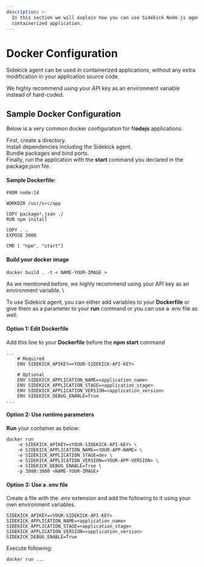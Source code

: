 ```yaml
---
description: >-
  In this section we will explain how you can use Sidekick Node.js agent with a
  containerized application.
---
```


# Docker Configuration

Sidekick agent can be used in containerized applications, without any extra modification in your application source code.

We highly recommend using your API key as an environment variable instead of hard-coded.

## Sample Docker Configuration

Below is a very common docker configuration for N**odejs** applications.&#x20;

First, create a directory. \
Install dependencies including the Sidekick agent.\
Bundle packages and bind ports.\
Finally, run the application with the **start** command you declared in the package.json file.

#### Sample Dockerfile:

```
FROM node:14

WORKDIR /usr/src/app

COPY package*.json ./
RUN npm install

COPY . .
EXPOSE 3000

CMD [ "npm", "start"]
```

#### Build your docker image

```
docker build . -t < NAME-YOUR-IMAGE >
```

As we mentioned before, we highly recommend using your API key as an environment variable. \


To use Sidekick agent, you can either add variables to your **Dockerfile** or give them as a parameter to your **run** command or you can use a .env file as well.

#### Option 1: Edit Dockerfile

Add this line to your **Dockerfile** before the **npm start** command

```
...
    # Required
    ENV SIDEKICK_APIKEY=<YOUR-SIDEKICK-API-KEY> 
    
    # Optional
    ENV SIDEKICK_APPLICATION_NAME=<application_name>
    ENV SIDEKICK_APPLICATION_STAGE=<application_stage>
    ENV SIDEKICK_APPLICATION_VERSION=<application_version>
    ENV SIDEKICK_DEBUG_ENABLE=True
...                  
```

#### Option 2: Use runtime parameters

**Run** your container as below:

```
docker run  
    -e SIDEKICK_APIKEY=<YOUR-SIDEKICK-API-KEY> \
    -e SIDEKICK_APPLICATION_NAME=<YOUR-APP-NAME> \
    -e SIDEKICK_APPLICATION_STAGE=dev \
    -e SIDEKICK_APPLICATION_VERSION=<YOUR-APP-VERSION> \
    -e SIDEKICK_DEBUG_ENABLE=True \
    -p 3000:3000 <NAME-YOUR-IMAGE>
```

#### Option 3: Use a .env file

Create a file with the .env extension and add the following to it using your own environment variables.

```
SIDEKICK_APIKEY=<YOUR-SIDEKICK-API-KEY> 
SIDEKICK_APPLICATION_NAME=<application_name>
SIDEKICK_APPLICATION_STAGE=<application_stage>
SIDEKICK_APPLICATION_VERSION=<application_version>
SIDEKICK_DEBUG_ENABLE=True
```



Execute following:

```
docker run ...     
```

